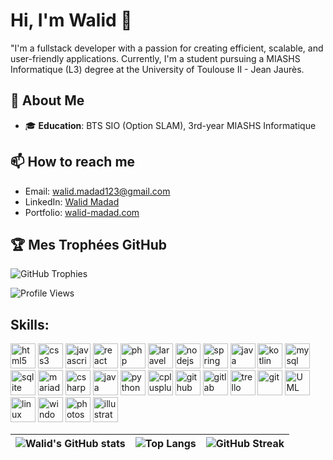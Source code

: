 # Hi, I'm Walid 👋

"I'm a fullstack developer with a passion for creating efficient, scalable, and user-friendly applications. Currently, I'm a student pursuing a MIASHS Informatique (L3) degree at the University of Toulouse II - Jean Jaurès.

## 🚀 About Me

- 🎓 **Education**: BTS SIO (Option SLAM), 3rd-year MIASHS Informatique

## 📫 How to reach me

- Email: walid.madad123@gmail.com
- LinkedIn: [Walid Madad](https://www.linkedin.com/in/walid-madad-610828200/)
- Portfolio: [walid-madad.com](https://walid-madad.com)

## 🏆 Mes Trophées GitHub

![GitHub Trophies](https://github-profile-trophy.vercel.app/?username=walidmadad&theme=radical)

![Profile Views](https://komarev.com/ghpvc/?username=walidmadad&color=brightgreen)

## **Skills**:
<p align="left">
  <img src="https://cdn.jsdelivr.net/gh/devicons/devicon/icons/html5/html5-original.svg" alt="html5" width="40" height="40"/>
  <img src="https://cdn.jsdelivr.net/gh/devicons/devicon/icons/css3/css3-original.svg" alt="css3" width="40" height="40"/>
  <img src="https://cdn.jsdelivr.net/gh/devicons/devicon/icons/javascript/javascript-original.svg" alt="javascript" width="40" height="40"/>
  <img src="https://cdn.jsdelivr.net/gh/devicons/devicon/icons/react/react-original.svg" alt="react" width="40" height="40"/>

  <img src="https://cdn.jsdelivr.net/gh/devicons/devicon/icons/php/php-original.svg" alt="php" width="40" height="40"/>
  <img src="https://www.svgrepo.com/show/376332/laravel.svg" alt="laravel" width="40" height="40"/>
  <img src="https://www.svgrepo.com/show/452075/node-js.svg" alt="nodejs" width="40" height="40"/>
  <img src="https://www.svgrepo.com/show/354379/spring.svg" alt="spring" width="40" height="40"/>

  <img src="https://www.svgrepo.com/show/452234/java.svg" alt="java" width="40" height="40"/>
  <img src="https://www.svgrepo.com/show/373728/kotlin.svg" alt="kotlin" width="40" height="40"/>

  <img src="https://www.svgrepo.com/show/303251/mysql-logo.svg" alt="mysql" width="40" height="40"/>
  <img src="https://www.svgrepo.com/show/354381/sqlite.svg" alt="sqlite" width="40" height="40"/>
  <img src="https://www.svgrepo.com/show/354039/mariadb.svg" alt="mariadb" width="40" height="40"/>

  <img src="https://cdn.jsdelivr.net/gh/devicons/devicon/icons/csharp/csharp-original.svg" alt="csharp" width="40" height="40"/>
  <img src="https://www.svgrepo.com/show/452234/java.svg" alt="java" width="40" height="40"/>
  <img src="https://cdn.jsdelivr.net/gh/devicons/devicon/icons/python/python-original.svg" alt="python" width="40" height="40"/>
  <img src="https://cdn.jsdelivr.net/gh/devicons/devicon/icons/cplusplus/cplusplus-original.svg" alt="cplusplus" width="40" height="40"/>

  <img src="https://www.svgrepo.com/show/475654/github-color.svg" alt="github" width="40" height="40"/>
  <img src="https://www.svgrepo.com/show/373625/gitlab.svg" alt="gitlab" width="40" height="40"/>
  <img src="https://www.svgrepo.com/show/475688/trello-color.svg" alt="trello" width="40" height="40"/>

  <img src="https://www.svgrepo.com/show/452210/git.svg" alt="git" width="40" height="40"/>

  <img src="https://upload.wikimedia.org/wikipedia/commons/d/d5/UML_logo.svg" alt="UML" width="40" height="40"/>

  <img src="https://www.svgrepo.com/show/448236/linux.svg" alt="linux" width="40" height="40"/>
  <img src="https://www.svgrepo.com/show/382713/windows-applications.svg" alt="windows" width="40" height="40"/>

  <img src="https://www.svgrepo.com/show/373968/photoshop.svg" alt="photoshop" width="40" height="40"/>
  <img src="https://www.svgrepo.com/show/452147/adobe-illustrator.svg" alt="illustrator" width="40" height="40"/>
</p>


| ![Walid's GitHub stats](https://github-readme-stats.vercel.app/api?username=walidmadad&show_icons=true&theme=radical) | ![Top Langs](https://github-readme-stats.vercel.app/api/top-langs/?username=walidmadad&layout=compact&theme=radical) | ![GitHub Streak](https://streak-stats.demolab.com/?user=walidmadad&theme=radical) |
| --- | --- | --- |



